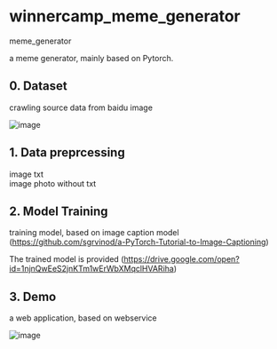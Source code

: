 # winnercamp_meme_generator
meme_generator

a meme generator, mainly based on Pytorch.

## 0. Dataset  
crawling source data from baidu image  


![image](https://github.com/roundchuan/winnercamp_meme_generator/blob/master/sample/b.png)

## 1. Data preprcessing  
image txt  
image photo without txt  

## 2. Model Training  
training model, based on image caption model (https://github.com/sgrvinod/a-PyTorch-Tutorial-to-Image-Captioning)  

The trained model is provided (https://drive.google.com/open?id=1njnQwEeS2jnKTm1wErWbXMqclHVARiha)

## 3. Demo  
a web application, based on webservice

![image](https://github.com/roundchuan/winnercamp_meme_generator/blob/master/sample/e.png)
